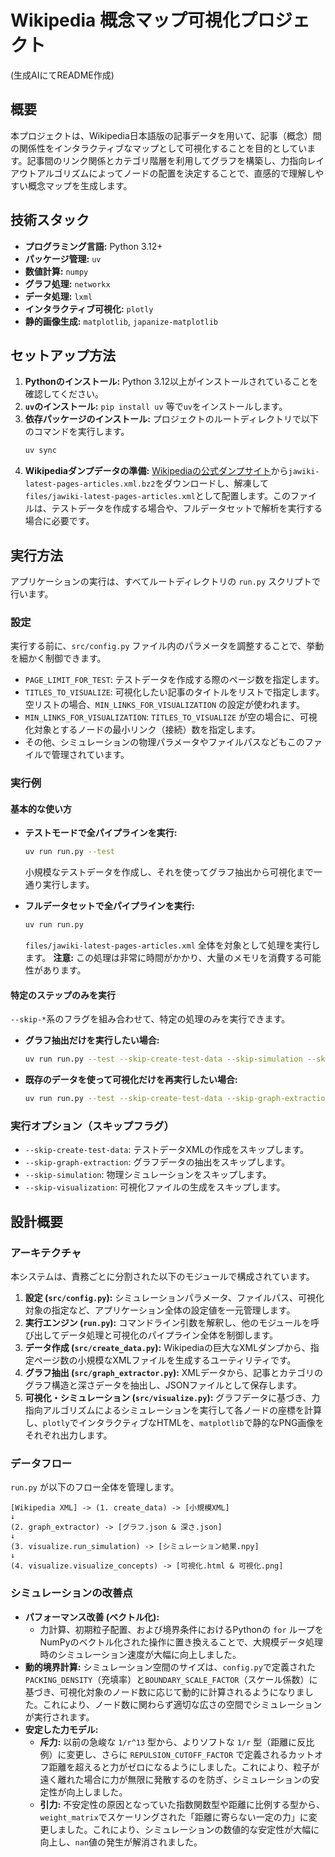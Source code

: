 # Wikipedia 概念マップ可視化プロジェクト
(生成AIにてREADME作成)

## 概要
本プロジェクトは、Wikipedia日本語版の記事データを用いて、記事（概念）間の関係性をインタラクティブなマップとして可視化することを目的としています。記事間のリンク関係とカテゴリ階層を利用してグラフを構築し、力指向レイアウトアルゴリズムによってノードの配置を決定することで、直感的で理解しやすい概念マップを生成します。

## 技術スタック
*   **プログラミング言語:** Python 3.12+
*   **パッケージ管理:** `uv`
*   **数値計算:** `numpy`
*   **グラフ処理:** `networkx`
*   **データ処理:** `lxml`
*   **インタラクティブ可視化:** `plotly`
*   **静的画像生成:** `matplotlib`, `japanize-matplotlib`

## セットアップ方法
1.  **Pythonのインストール:** Python 3.12以上がインストールされていることを確認してください。
2.  **`uv`のインストール:** `pip install uv` 等で`uv`をインストールします。
3.  **依存パッケージのインストール:** プロジェクトのルートディレクトリで以下のコマンドを実行します。
    ```bash
    uv sync
    ```
4.  **Wikipediaダンプデータの準備:** [Wikipediaの公式ダンプサイト](https://dumps.wikimedia.org/jawiki/latest/)から`jawiki-latest-pages-articles.xml.bz2`をダウンロードし、解凍して`files/jawiki-latest-pages-articles.xml`として配置します。このファイルは、テストデータを作成する場合や、フルデータセットで解析を実行する場合に必要です。

## 実行方法

アプリケーションの実行は、すべてルートディレクトリの `run.py` スクリプトで行います。

### 設定

実行する前に、`src/config.py` ファイル内のパラメータを調整することで、挙動を細かく制御できます。

*   `PAGE_LIMIT_FOR_TEST`: テストデータを作成する際のページ数を指定します。
*   `TITLES_TO_VISUALIZE`: 可視化したい記事のタイトルをリストで指定します。空リストの場合、`MIN_LINKS_FOR_VISUALIZATION` の設定が使われます。
*   `MIN_LINKS_FOR_VISUALIZATION`: `TITLES_TO_VISUALIZE` が空の場合に、可視化対象とするノードの最小リンク（接続）数を指定します。
*   その他、シミュレーションの物理パラメータやファイルパスなどもこのファイルで管理されています。

### 実行例

#### 基本的な使い方

*   **テストモードで全パイプラインを実行:**
    ```bash
    uv run run.py --test
    ```
    小規模なテストデータを作成し、それを使ってグラフ抽出から可視化まで一通り実行します。

*   **フルデータセットで全パイプラインを実行:**
    ```bash
    uv run run.py
    ```
    `files/jawiki-latest-pages-articles.xml` 全体を対象として処理を実行します。
    **注意:** この処理は非常に時間がかかり、大量のメモリを消費する可能性があります。

#### 特定のステップのみを実行

`--skip-*`系のフラグを組み合わせて、特定の処理のみを実行できます。

*   **グラフ抽出だけを実行したい場合:**
    ```bash
    uv run run.py --test --skip-create-test-data --skip-simulation --skip-visualization
    ```

*   **既存のデータを使って可視化だけを再実行したい場合:**
    ```bash
    uv run run.py --test --skip-create-test-data --skip-graph-extraction --skip-simulation
    ```

### 実行オプション（スキップフラグ）

*   `--skip-create-test-data`: テストデータXMLの作成をスキップします。
*   `--skip-graph-extraction`: グラフデータの抽出をスキップします。
*   `--skip-simulation`: 物理シミュレーションをスキップします。
*   `--skip-visualization`: 可視化ファイルの生成をスキップします。

## 設計概要

### アーキテクチャ
本システムは、責務ごとに分割された以下のモジュールで構成されています。

1.  **設定 (`src/config.py`):** シミュレーションパラメータ、ファイルパス、可視化対象の指定など、アプリケーション全体の設定値を一元管理します。
2.  **実行エンジン (`run.py`):** コマンドライン引数を解釈し、他のモジュールを呼び出してデータ処理と可視化のパイプライン全体を制御します。
3.  **データ作成 (`src/create_data.py`):** Wikipediaの巨大なXMLダンプから、指定ページ数の小規模なXMLファイルを生成するユーティリティです。
4.  **グラフ抽出 (`src/graph_extractor.py`):** XMLデータから、記事とカテゴリのグラフ構造と深さデータを抽出し、JSONファイルとして保存します。
5.  **可視化・シミュレーション (`src/visualize.py`):** グラフデータに基づき、力指向アルゴリズムによるシミュレーションを実行して各ノードの座標を計算し、`plotly`でインタラクティブなHTMLを、`matplotlib`で静的なPNG画像をそれぞれ出力します。

### データフロー
`run.py` が以下のフロー全体を管理します。

```
[Wikipedia XML] -> (1. create_data) -> [小規模XML]
↓
(2. graph_extractor) -> [グラフ.json & 深さ.json]
↓
(3. visualize.run_simulation) -> [シミュレーション結果.npy]
↓
(4. visualize.visualize_concepts) -> [可視化.html & 可視化.png]
```

### シミュレーションの改善点
*   **パフォーマンス改善 (ベクトル化):**
    *   力計算、初期粒子配置、および境界条件におけるPythonの `for` ループをNumPyのベクトル化された操作に置き換えることで、大規模データ処理時のシミュレーション速度が大幅に向上しました。
*   **動的境界計算:** シミュレーション空間のサイズは、`config.py`で定義された`PACKING_DENSITY`（充填率）と`BOUNDARY_SCALE_FACTOR`（スケール係数）に基づき、可視化対象のノード数に応じて動的に計算されるようになりました。これにより、ノード数に関わらず適切な広さの空間でシミュレーションが実行されます。
*   **安定した力モデル:**
    *   **斥力:** 以前の急峻な `1/r^13` 型から、よりソフトな `1/r` 型（距離に反比例）に変更し、さらに `REPULSION_CUTOFF_FACTOR` で定義されるカットオフ距離を超えると力がゼロになるようにしました。これにより、粒子が遠く離れた場合に力が無限に発散するのを防ぎ、シミュレーションの安定性が向上しました。
    *   **引力:** 不安定性の原因となっていた指数関数型や距離に比例する型から、`weight_matrix`でスケーリングされた「距離に寄らない一定の力」に変更しました。これにより、シミュレーションの数値的な安定性が大幅に向上し、`nan`値の発生が解消されました。